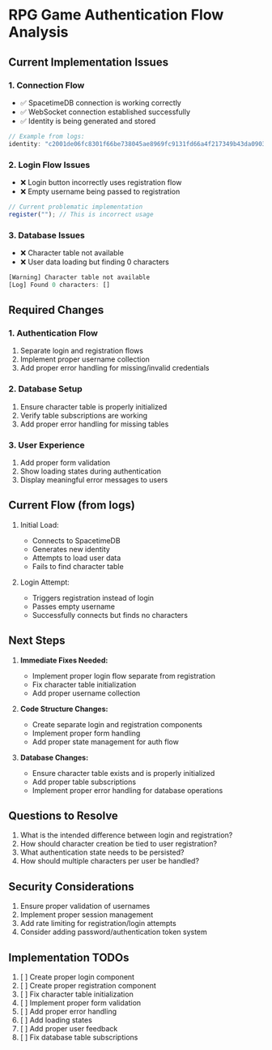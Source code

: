# RPG Game Authentication Flow Analysis

## Current Implementation Issues

### 1. Connection Flow
- ✅ SpacetimeDB connection is working correctly
- ✅ WebSocket connection established successfully
- ✅ Identity is being generated and stored
```typescript
// Example from logs:
identity: "c2001de06fc8301f66be738045ae8969fc9131fd66a4f217349b43da0903960b"
```

### 2. Login Flow Issues
- ❌ Login button incorrectly uses registration flow
- ❌ Empty username being passed to registration
```typescript
// Current problematic implementation
register(""); // This is incorrect usage
```

### 3. Database Issues
- ❌ Character table not available
- ❌ User data loading but finding 0 characters
```typescript
[Warning] Character table not available
[Log] Found 0 characters: []
```

## Required Changes

### 1. Authentication Flow
1. Separate login and registration flows
2. Implement proper username collection
3. Add proper error handling for missing/invalid credentials

### 2. Database Setup
1. Ensure character table is properly initialized
2. Verify table subscriptions are working
3. Add proper error handling for missing tables

### 3. User Experience
1. Add proper form validation
2. Show loading states during authentication
3. Display meaningful error messages to users

## Current Flow (from logs)

1. Initial Load:
   - Connects to SpacetimeDB
   - Generates new identity
   - Attempts to load user data
   - Fails to find character table

2. Login Attempt:
   - Triggers registration instead of login
   - Passes empty username
   - Successfully connects but finds no characters

## Next Steps

1. **Immediate Fixes Needed:**
   - Implement proper login flow separate from registration
   - Fix character table initialization
   - Add proper username collection

2. **Code Structure Changes:**
   - Create separate login and registration components
   - Implement proper form handling
   - Add proper state management for auth flow

3. **Database Changes:**
   - Ensure character table exists and is properly initialized
   - Add proper table subscriptions
   - Implement proper error handling for database operations

## Questions to Resolve

1. What is the intended difference between login and registration?
2. How should character creation be tied to user registration?
3. What authentication state needs to be persisted?
4. How should multiple characters per user be handled?

## Security Considerations

1. Ensure proper validation of usernames
2. Implement proper session management
3. Add rate limiting for registration/login attempts
4. Consider adding password/authentication token system

## Implementation TODOs

1. [ ] Create proper login component
2. [ ] Create proper registration component
3. [ ] Fix character table initialization
4. [ ] Implement proper form validation
5. [ ] Add proper error handling
6. [ ] Add loading states
7. [ ] Add proper user feedback
8. [ ] Fix database table subscriptions 